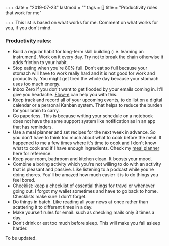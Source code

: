+++
date = "2019-07-23"
lastmod = ""
tags = []
title = "Productivity rules that work for me"

+++
This list is based on what works for me. Comment on what works for you, if you don't mind. 

### Productivity rules:

* Build a regular habit for long-term skill building (i.e. learning an instrument). Work on it every day. Try not to break the chain otherwise it adds friction to your habit.
* Stop eating when you're 80% full. Don't eat so full because your stomach will have to work really hard and it is not good for work and productivity. You might get tired the whole day because your stomach uses too much energy.
* Inbox Zero if you don't want to get flooded by your emails coming in. It'll give you headache. [Flow-e](https://flow-e.com) can help you with this.
* Keep track and record all of your upcoming events, to do list on a digital calendar or a personal Kanban system. That helps to reduce the burden for your brain to carry.
* Go paperless. This is because writing your schedule on a notebook does not have the same support system like notification as in an app that has reminders.
* Use a meal planner and set recipes for the next week in advance. So you don't have to think too much about what to cook before the meal. It happened to me a few times where it's time to cook and I don't know what to cook and if I have enough ingredients. Check my [meal planner](https://www.notion.so/tami/Meal-Planner-9367905b07074f60b0dac3f25bdbe277) here for reference.
* Keep your room, bathroom and kitchen clean. It boosts your mood.
* Combine a boring activity which you're not willing to do with an activity that is pleasant and passive. Like listening to a podcast while you're doing chores. You'll be amazed how much easier it is to do things you feel bored.
* Checklist: keep a checklist of essential things for travel or whenever going out. I forgot my wallet sometimes and have to go back to home. Checklists make sure I don't forget.
* Do things in batch. Like reading all your news at once rather than scattering it to different times in a day.
* Make yourself rules for email: such as checking mails only 3 times a day.
* Don't drink or eat too much before sleep. This will make you fall asleep harder.

To be updated.